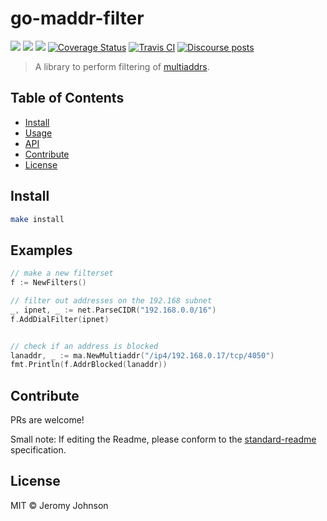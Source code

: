 go-maddr-filter
==================

[![](https://img.shields.io/badge/made%20by-Protocol%20Labs-blue.svg?style=flat-square)](https://protocol.ai)
[![](https://img.shields.io/badge/project-libp2p-yellow.svg?style=flat-square)](https://libp2p.io/)
[![](https://img.shields.io/badge/freenode-%23libp2p-yellow.svg?style=flat-square)](http://webchat.freenode.net/?channels=%23libp2p)
[![Coverage Status](https://coveralls.io/repos/github/libp2p/go-maddr-filter/badge.svg?branch=master)](https://coveralls.io/github/libp2p/go-maddr-filter?branch=master)
[![Travis CI](https://travis-ci.org/libp2p/go-maddr-filter.svg?branch=master)](https://travis-ci.org/libp2p/go-maddr-filter)
[![Discourse posts](https://img.shields.io/discourse/https/discuss.libp2p.io/posts.svg)](https://discuss.libp2p.io)

> A library to perform filtering of [multiaddrs](https://github.com/multiformats/multiaddr).


## Table of Contents

- [Install](#install)
- [Usage](#usage)
- [API](#api)
- [Contribute](#contribute)
- [License](#license)

## Install

```sh
make install
```

## Examples

```go
// make a new filterset
f := NewFilters()

// filter out addresses on the 192.168 subnet
_, ipnet, _ := net.ParseCIDR("192.168.0.0/16")
f.AddDialFilter(ipnet)


// check if an address is blocked
lanaddr, _ := ma.NewMultiaddr("/ip4/192.168.0.17/tcp/4050")
fmt.Println(f.AddrBlocked(lanaddr))
```

## Contribute

PRs are welcome!

Small note: If editing the Readme, please conform to the [standard-readme](https://github.com/RichardLitt/standard-readme) specification.

## License

MIT © Jeromy Johnson
